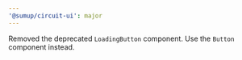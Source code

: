 ```yaml
---
'@sumup/circuit-ui': major
---
```


Removed the deprecated `LoadingButton` component. Use the `Button` component instead.
